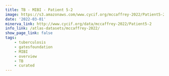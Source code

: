 ```yaml
---
title: TB - MIBI - Patient 5-2
image: https://s3.amazonaws.com/www.cycif.org/mccaffrey-2022/Patient5-2/thumbnail--default.jpg
date: '2022-03-01'
minerva_link: http://www.cycif.org/data/mccaffrey-2022/Patient5-2
info_link: /atlas-datasets/mccaffrey-2022/
show_page_link: false
tags:
    - tuberculosis
    - gatesfoundation
    - MIBI
    - overview
    - TB
    - curated
---
```

